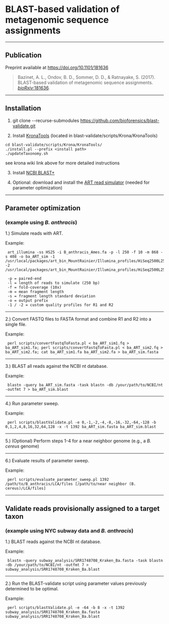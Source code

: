 # BLAST-based validation of metagenomic sequence assignments

----
## Publication

Preprint available at <https://doi.org/10.1101/181636>

> Bazinet, A. L., Ondov, B. D., Sommer, D. D., & Ratnayake, S. (2017). BLAST-based validation of metagenomic sequence assignments. [_bioRxiv_:181636](https://doi.org/10.1101/181636).


----
## Installation
1. git clone --recurse-submodules https://github.com/bioforensics/blast-validate.git

2. Install [KronaTools](https://github.com/marbl/Krona/wiki/KronaTools) (located in blast-validate/scripts/Krona/KronaTools)
```
cd blast-validate/scripts/Krona/KronaTools/
./install.pl --prefix <install path>
./updateTaxonomy.sh
```
see krona wiki link above for more detailed instructions

3. Install [NCBI BLAST+](https://ftp.ncbi.nlm.nih.gov/blast/executables/blast+/LATEST/)

4. Optional: download and install the [ART read simulator](https://omictools.com/art-tool) (needed for parameter optimization)


----
## Parameter optimization
### (example using *B. anthracis*)

1.) Simulate reads with ART.

Example:

     art_illumina -ss HS25 -i B_anthracis_Ames.fa -p -l 250 -f 10 -m 868 -s 408 -o ba_ART_sim -1 /usr/local/packages/art_bin_MountRainier/Illumina_profiles/HiSeq2500L250R1.txt -2 /usr/local/packages/art_bin_MountRainier/Illumina_profiles/HiSeq2500L250R2.txt

     -p = paired-end  
     -l = length of reads to simulate (250 bp)  
     -f = fold-coverage (10x)  
     -m = mean fragment length  
     -s = fragment length standard deviation  
     -o = output prefix  
     -1 / -2 = custom quality profiles for R1 and R2

**************************************************

2.) Convert FASTQ files to FASTA format and combine R1 and R2 into a single file.

Example:

     perl scripts/convertFastqToFasta.pl < ba_ART_sim1.fq > ba_ART_sim1.fa; perl scripts/convertFastqToFasta.pl < ba_ART_sim2.fq > ba_ART_sim2.fa; cat ba_ART_sim1.fa ba_ART_sim2.fa > ba_ART_sim.fasta

**************************************************

3.) BLAST all reads against the NCBI nt database.

Example:

     blastn -query ba_ART_sim.fasta -task blastn -db /your/path/to/NCBI/nt -outfmt 7 > ba_ART_sim.blast

**************************************************

4.) Run parameter sweep.

Example:

     perl scripts/blastValidate.pl -e 0,-1,-2,-4,-8,-16,-32,-64,-128 -b 0,1,2,4,8,16,32,64,128 -x -t 1392 ba_ART_sim.fasta ba_ART_sim.blast

**************************************************

5.) (Optional) Perform steps 1-4 for a near neighbor genome (e.g., a *B. cereus* genome)

**************************************************

6.) Evaluate results of parameter sweep.

Example:

     perl scripts/evaluate_parameter_sweep.pl 1392 /path/to/B_anthracis/LCA/files [/path/to/near neighbor (B. cereus)/LCA/files]


----
## Validate reads provisionally assigned to a target taxon
### (example using NYC subway data and *B. anthracis*)

1.) BLAST reads against the NCBI nt database.

Example:

     blastn -query subway_analysis/SRR1748708_Kraken_Ba.fasta -task blastn -db /your/path/to/NCBI/nt -outfmt 7 > subway_analysis/SRR1748708_Kraken_Ba.blast

**************************************************

2.) Run the BLAST-validate script using parameter values previously determined to be optimal.

Example:

     perl scripts/blastValidate.pl -e -64 -b 8 -x -t 1392 subway_analysis/SRR1748708_Kraken_Ba.fasta subway_analysis/SRR1748708_Kraken_Ba.blast
